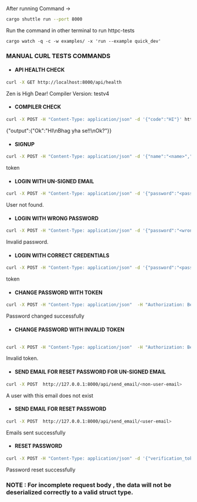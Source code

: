 After running Command ->

```bash
cargo shuttle run --port 8000
```

Run the command in other terminal to run httpc-tests

```
cargo watch -q -c -w examples/ -x 'run --example quick_dev'
```

### MANUAL CURL TESTS COMMANDS

- #### API HEALTH CHECK

```bash
curl -X GET http://localhost:8000/api/health
```

Zen is High Dear!
Compiler Version: testv4

- #### COMPILER CHECK

```bash
curl -X POST -H "Content-Type: application/json" -d '{"code":"HI"}' http://localhost:8000/api/compile
```

{"output":{"Ok":"HI\nBhag yha se!!\nOk?"}}

- #### SIGNUP

```bash
curl -X POST -H "Content-Type: application/json" -d '{"name":"<name>","username":"<user-name>","password":"<password>","email":"<email>"}' http://localhost:8000/api/signup
```

token

- #### LOGIN WITH UN-SIGNED EMAIL

```bash
curl -X POST -H "Content-Type: application/json" -d '{"password":"<password>","email":"<invalid-email>"}' http://localhost:8000/api/login
```

User not found.

- #### LOGIN WITH WRONG PASSWORD

```bash
curl -X POST -H "Content-Type: application/json" -d '{"password":"<wrong-password>","email":"<email>"}' http://localhost:8000/api/login
```

Invalid password.

- #### LOGIN WITH CORRECT CREDENTIALS

```bash
curl -X POST -H "Content-Type: application/json" -d '{"password":"<password>","email":"<email>"}' http://localhost:8000/api/login
```

token

- #### CHANGE PASSWORD WITH TOKEN

```bash
curl -X POST -H "Content-Type: application/json"  -H "Authorization: Bearer <valid-token>" -d '{"new_password":"<new-password>"}' http://localhost:8000/api/changepassword

```

Password changed successfully

- #### CHANGE PASSWORD WITH INVALID TOKEN

```bash

curl -X POST -H "Content-Type: application/json"  -H "Authorization: Bearer <invalid-token>" -d '{"new_password":"<new-password>"}' http://localhost:8000/api/changepassword
```

Invalid token.

- #### SEND EMAIL FOR RESET PASSWORD FOR UN-SIGNED EMAIL

```bash
curl -X POST  http://127.0.0.1:8000/api/send_email/<non-user-email>
```

A user with this email does not exist

- #### SEND EMAIL FOR RESET PASSWORD

```bash
curl -X POST  http://127.0.0.1:8000/api/send_email/<user-email>
```

Emails sent successfully

- #### RESET PASSWORD

```bash
curl -X POST -H "Content-Type: application/json" -d '{"verification_token":"<verification_token_from frontend url sent on mail>","new_password":"<new_password>","email":"<user-email from url or input>"}'  http://127.0.0.1:8000/api/reset
```

Password reset successfully

### NOTE : For incomplete request body , the data will not be deserialized correctly to a valid struct type.
